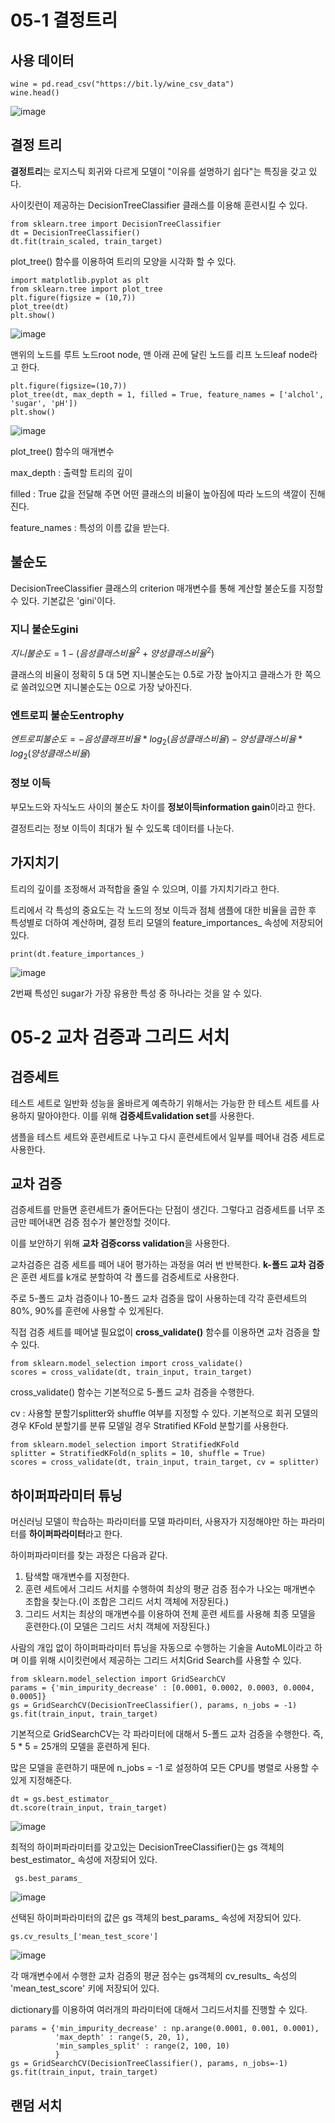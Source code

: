 # 05-1 결정트리
## 사용 데이터

    wine = pd.read_csv("https://bit.ly/wine_csv_data")
    wine.head()
    
![image](https://github.com/user-attachments/assets/65c277ea-3447-4e83-808e-b0304eb63884)

## 결정 트리
 **결정트리**는 로지스틱 회귀와 다르게 모델이 "이유를 설명하기 쉽다"는 특징을 갖고 있다.

 사이킷런이 제공하는 DecisionTreeClassifier 클래스를 이용해 훈련시킬 수 있다.

    from sklearn.tree import DecisionTreeClassifier
    dt = DecisionTreeClassifier()
    dt.fit(train_scaled, train_target)

plot_tree() 함수를 이용하여 트리의 모양을 시각화 할 수 있다.

    import matplotlib.pyplot as plt
    from sklearn.tree import plot_tree
    plt.figure(figsize = (10,7))
    plot_tree(dt)
    plt.show()

![image](https://github.com/user-attachments/assets/45bffcce-ff4d-4013-9776-216a808b1fdf)

 맨위의 노드를 루트 노드root node, 맨 아래 끈에 달린 노드를 리프 노드leaf node라고 한다.

    plt.figure(figsize=(10,7))
    plot_tree(dt, max_depth = 1, filled = True, feature_names = ['alchol', 'sugar', 'pH'])
    plt.show()

![image](https://github.com/user-attachments/assets/9eeb5ebc-6096-4cba-bd65-d48c87640734)


 plot_tree() 함수의 매개변수

 max_depth : 출력할 트리의 깊이
 
 filled : True 값을 전달해 주면 어떤 클래스의 비율이 높아짐에 따라 노드의 색깔이 진해진다.
 
 feature_names : 특성의 이름 값을 받는다.

## 불순도
DecisionTreeClassifier 클래스의 criterion 매개변수를 통해 계산할 불순도를 지정할 수 있다. 기본값은 'gini'이다.

### 지니 불순도gini
 $지니불순도 = 1- (음성클래스 비율^2 + 양성 클래스 비율^2)$

 클래스의 비율이 정확히 5 대 5면 지니불순도는 0.5로 가장 높아지고 클래스가 한 쪽으로 쏠려있으면 지니불순도는 0으로 가장 낮아진다.

### 엔트로피 불순도entrophy
 $엔트로피 불순도 = -음성 클래프 비율 * log_2(음성클래스 비율) - 양성 클래스 비율 * log_2(양성 클래스 비율)$

### 정보 이득
부모노드와 자식노드 사이의 불순도 차이를 **정보이득information gain**이라고 한다.

결정트리는 정보 이득이 최대가 될 수 있도록 데이터를 나눈다.

## 가지치기
 트리의 깊이를 조정해서 과적합을 줄일 수 있으며, 이를 가지치기라고 한다.

 트리에서 각 특성의 중요도는 각 노드의 정보 이득과 점체 샘플에 대한 비율을 곱한 후 특성별로 더하여 계산하며, 결정 트리 모델의 feature_importances_ 속성에 저장되어 있다. 

    print(dt.feature_importances_)

![image](https://github.com/user-attachments/assets/a4755efc-dfed-4112-a028-205bec4792a4)

 2번째 특성인 sugar가 가장 유용한 특성 중 하나라는 것을 알 수 있다.

# 05-2 교차 검증과 그리드 서치
## 검증세트
 테스트 세트로 일반화 성능을 올바르게 예측하기 위해서는 가능한 한 테스트 세트를 사용하지 말아야한다. 이를 위해 **검증세트validation set**를 사용한다.

 샘플을 테스트 세트와 훈련세트로 나누고 다시 훈련세트에서 일부를 떼어내 검증 세트로 사용한다.

## 교차 검증
 검증세트를 만들면 훈련세트가 줄어든다는 단점이 생긴다. 그렇다고 검증세트를 너무 조금만 떼어내면 검증 점수가 불안정할 것이다.

 이를 보안하기 위해 **교차 검증corss validation**을 사용한다.

 교차검증은 검증 세트를 떼어 내어 평가하는 과정을 여러 번 반복한다. **k-폴드 교차 검증**은 훈련 세트를 k개로 분할하여 각 폴드를 검증세트로 사용한다. 

 주로 5-폴드 교차 검증이나 10-폴드 교차 검증을 많이 사용하는데 각각 훈련세트의 80%, 90%를 훈련에 사용할 수 있게된다.

 직접 검증 세트를 떼어낼 필요없이 **cross_validate()** 함수를 이용하면 교차 검증을 할 수 있다.

    from sklearn.model_selection import cross_validate()
    scores = cross_validate(dt, train_input, train_target)

cross_validate() 함수는 기본적으로 5-폴드 교차 검증을 수행한다.

cv : 사용할 분할기splitter와 shuffle 여부를 지정할 수 있다. 기본적으로 회귀 모델의 경우 KFold 분할기를 분류 모델일 경우 Stratified KFold 분할기를 사용한다.

    from sklearn.model_selection import StratifiedKFold
    splitter = StratifiedKFold(n_splits = 10, shuffle = True)
    scores = cross_validate(dt, train_input, train_target, cv = splitter)

## 하이퍼파라미터 튜닝
 머신러닝 모델이 학습하는 파라미터를 모델 파라미터, 사용자가 지정해야만 하는 파라미터를 **하이퍼파라미터**라고 한다.

 하이퍼파라미터를 찾는 과정은 다음과 같다.

 1. 탐색할 매개변수를 지정한다.
 2. 훈련 세트에서 그리드 서치를 수행하여 최상의 평균 검증 점수가 나오는 매개변수 조합을 찾는다.(이 조합은 그리드 서치 객체에 저장된다.)
 3. 그리드 서치는 최상의 매개변수를 이용하여 전체 훈련 세트를 사용해 최종 모델을 훈련한다.(이 모델은 그리드 서치 객체에 저장된다.)

 사람의 개입 없이 하이퍼파라미터 튜닝을 자동으로 수행하는 기술을 AutoML이라고 하며 이를 위해 시이킷런에서 제공하는 그리드 서치Grid Search를 사용할 수 있다.

    from sklearn.model_selection import GridSearchCV
    params = {'min_impurity_decrease' : [0.0001, 0.0002, 0.0003, 0.0004, 0.0005]}
    gs = GridSearchCV(DecisionTreeClassifier(), params, n_jobs = -1)
    gs.fit(train_input, train_target)

 기본적으로 GridSearchCV는 각 파라미터에 대해서 5-폴드 교차 검증을 수행한다. 즉, 5 * 5 = 25개의 모델을 훈련하게 된다.

 많은 모델을 훈련하기 때문에 n_jobs = -1 로 설정하여 모든 CPU를 병렬로 사용할 수 있게 지정해준다.

    dt = gs.best_estimator_
    dt.score(train_input, train_target)

![image](https://github.com/user-attachments/assets/0d1dd257-26f5-48a6-a167-f50696a48fda)


 최적의 하이퍼파라미터를 갖고있는 DecisionTreeClassifier()는 gs 객체의 best_estimator_ 속성에 저장되어 있다.

     gs.best_params_

![image](https://github.com/user-attachments/assets/9d823515-429c-4757-b384-723b8b6d960b)

 선택된 하이퍼파라미터의 값은 gs 객체의 best_params_ 속성에 저장되어 있다.

    gs.cv_results_['mean_test_score']

![image](https://github.com/user-attachments/assets/cc4e1474-7985-422a-bc74-d7fcbf548e83)

 각 매개변수에서 수행한 교차 검증의 평균 점수는 gs객체의 cv_results_ 속성의 'mean_test_score' 키에 저장되어 있다.

 dictionary를 이용하여 여러개의 파라미터에 대해서 그리드서치를 진행할 수 있다.
 
    params = {'min_impurity_decrease' : np.arange(0.0001, 0.001, 0.0001),
              'max_depth' : range(5, 20, 1),
              'min_samples_split' : range(2, 100, 10)
              }
    gs = GridSearchCV(DecisionTreeClassifier(), params, n_jobs=-1)
    gs.fit(train_input, train_target)

## 랜덤 서치
 
 

 
 
 
 
